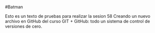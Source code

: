 #Batman

Esto es un texto de pruebas para realizar la sesion 58 Creando un nuevo archivo en GitHub del curso GIT + GitHub: todo un sistema de control de versiones de cero.
